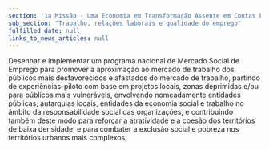 ```yaml
---
section: '1a Missão - Uma Economia em Transformação Assente em Contas Equilibradas'
sub_section: "Trabalho, relações laborais e qualidade do emprego"
fulfilled_date: null
links_to_news_articles: null
---
```


Desenhar e implementar um programa nacional de Mercado Social de Emprego para promover a aproximação ao mercado de trabalho dos públicos mais desfavorecidos e afastados do mercado de trabalho, partindo de experiências-piloto com base em projetos locais, zonas deprimidas e/ou para públicos mais vulneráveis, envolvendo nomeadamente entidades públicas, autarquias locais, entidades da economia social e trabalho no âmbito da responsabilidade social das organizações, e contribuindo também deste modo para reforçar a atratividade e a coesão dos territórios de baixa densidade, e para combater a exclusão social e pobreza nos territórios urbanos mais complexos;